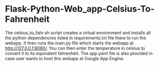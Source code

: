 # Flask-Python-Web_app-Celsius-To-Fahrenheit
The celsius_to_fahr.sh script creates a virtual environment and installs all the python dependencies listed in requirements.txt file there to run the webapp.
It then runs the main.py file which starts the webapp at http://127.0.0.1:8080/.
You can then enter the temperature in celsius to convert it to its equivalent fahrenheit.
The app.yaml file is also provided in case user wants to host this webapp at Google App Engine.

